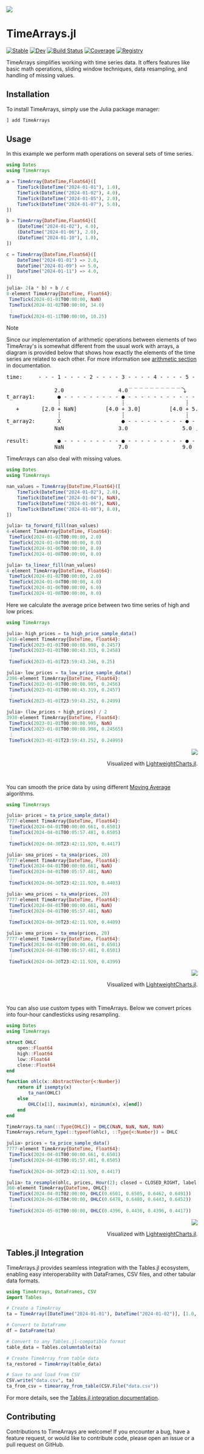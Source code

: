 <picture>
  <source media="(prefers-color-scheme: dark)" srcset=docs/src/assets/animation_dark.gif>
  <source media="(prefers-color-scheme: light)" srcset=docs/src/assets/animation_light.gif>
  <img src=docs/src/assets/animation_light.gif>
</picture>

# TimeArrays.jl

[![Stable](https://img.shields.io/badge/docs-stable-blue.svg)](https://bhftbootcamp.github.io/TimeArrays.jl/stable/)
[![Dev](https://img.shields.io/badge/docs-dev-blue.svg)](https://bhftbootcamp.github.io/TimeArrays.jl/dev/)
[![Build Status](https://github.com/bhftbootcamp/TimeArrays.jl/actions/workflows/CI.yml/badge.svg?branch=master)](https://github.com/bhftbootcamp/TimeArrays.jl/actions/workflows/CI.yml?query=branch%3Amaster)
[![Coverage](https://codecov.io/gh/bhftbootcamp/TimeArrays.jl/branch/master/graph/badge.svg)](https://codecov.io/gh/bhftbootcamp/TimeArrays.jl)
[![Registry](https://img.shields.io/badge/registry-General-4063d8)](https://github.com/JuliaRegistries/General)

TimeArrays simplifies working with time series data. It offers features like basic math operations, sliding window techniques, data resampling, and handling of missing values.

## Installation
To install TimeArrays, simply use the Julia package manager:

```julia
] add TimeArrays
```

## Usage

In this example we perform math operations on several sets of time series.

```julia
using Dates
using TimeArrays

a = TimeArray{DateTime,Float64}([
    TimeTick(DateTime("2024-01-01"), 1.0),
    TimeTick(DateTime("2024-01-02"), 4.0),
    TimeTick(DateTime("2024-01-05"), 2.0),
    TimeTick(DateTime("2024-01-07"), 5.0),
])

b = TimeArray{DateTime,Float64}([
    (DateTime("2024-01-02"), 4.0),
    (DateTime("2024-01-06"), 2.0),
    (DateTime("2024-01-10"), 1.0),
])

c = TimeArray{DateTime,Float64}([
    DateTime("2024-01-01") => 2.0,
    DateTime("2024-01-09") => 5.0,
    DateTime("2024-01-11") => 4.0,
])

julia> 2(a * b) + b / c
8-element TimeArray{DateTime, Float64}:
 TimeTick(2024-01-01T00:00:00, NaN)
 TimeTick(2024-01-02T00:00:00, 34.0)
 ⋮
 TimeTick(2024-01-11T00:00:00, 10.25)
```

> [!NOTE]
> Since our implementation of arithmetic operations between elements of two TimeArray's is somewhat different from the usual work with arrays, a diagram is provided below that shows how exactly the elements of the time series are related to each other. For more information see [arithmetic section](https://bhftbootcamp.github.io/TimeArrays.jl/stable/pages/arithmetic/) in documentation.

<pre>
time:     - - - 1 - - - - 2 - - - - 3 - - - - 4 - - - - 5 - - - - 6 - - - - 7 - - - >

               2.0                 4.0﹉﹉﹉﹉﹉﹉﹉﹉﹉﹉⤵                   6.0
t_array1:       ● - - - - - - - - - ● - - - - - - - - - - - - - - - - - - - ● - - - >
                ┊                   ┊                   ┊                   ┊
   +       [2.0 + NaN]         [4.0 + 3.0]         [4.0 + 5.0]         [6.0 + 5.0]
                ┊                   ┊                   ┊                   ┊
t_array2:       X                   ● - - - - - - - - - ● - - - - - - - - - - - - - >
               NaN                 3.0                 5.0 ﹍﹍﹍﹍﹍﹍﹍﹍﹍﹍⤴

result:         ● - - - - - - - - - ● - - - - - - - - - ● - - - - - - - - - ● - - - >
               NaN                 7.0                 9.0                11.0
</pre>


TimeArrays can also deal with missing values.

```julia
using Dates
using TimeArrays

nan_values = TimeArray{DateTime,Float64}([
    TimeTick(DateTime("2024-01-02"), 2.0),
    TimeTick(DateTime("2024-01-04"), NaN),
    TimeTick(DateTime("2024-01-06"), NaN),
    TimeTick(DateTime("2024-01-08"), 8.0),
])

julia> ta_forward_fill(nan_values)
4-element TimeArray{DateTime, Float64}:
 TimeTick(2024-01-02T00:00:00, 2.0)
 TimeTick(2024-01-04T00:00:00, 8.0)
 TimeTick(2024-01-06T00:00:00, 8.0)
 TimeTick(2024-01-08T00:00:00, 8.0)

julia> ta_linear_fill(nan_values)
4-element TimeArray{DateTime, Float64}:
 TimeTick(2024-01-02T00:00:00, 2.0)
 TimeTick(2024-01-04T00:00:00, 4.0)
 TimeTick(2024-01-06T00:00:00, 6.0)
 TimeTick(2024-01-08T00:00:00, 8.0)
```

Here we calculate the average price between two time series of high and low prices.

```julia
using TimeArrays

julia> high_prices = ta_high_price_sample_data()
2416-element TimeArray{DateTime, Float64}:
 TimeTick(2023-01-01T00:00:08.998, 0.2457)
 TimeTick(2023-01-01T00:00:43.315, 0.2458)
 ⋮
 TimeTick(2023-01-01T23:59:43.246, 0.25)

julia> low_prices = ta_low_price_sample_data()
2396-element TimeArray{DateTime, Float64}:
 TimeTick(2023-01-01T00:00:08.995, 0.2456)
 TimeTick(2023-01-01T00:00:43.319, 0.2457)
 ⋮
 TimeTick(2023-01-01T23:59:43.252, 0.2499)

julia> (low_prices + high_prices) / 2
3930-element TimeArray{DateTime, Float64}:
 TimeTick(2023-01-01T00:00:08.995, NaN)
 TimeTick(2023-01-01T00:00:08.998, 0.24565)
 ⋮
 TimeTick(2023-01-01T23:59:43.252, 0.24995)
```

<div align=right>
<img src=docs/src/assets/middle_price.png>

Visualized with [LightweightCharts.jl](https://github.com/bhftbootcamp/LightweightCharts.jl).
</div>

<br>

You can smooth the price data by using different [Moving Average](https://en.wikipedia.org/wiki/Moving_average) algorithms.

```julia
using TimeArrays

julia> prices = ta_price_sample_data()
7777-element TimeArray{DateTime, Float64}:
 TimeTick(2024-04-01T00:00:00.661, 0.6501)
 TimeTick(2024-04-01T00:05:57.481, 0.6505)
 ⋮
 TimeTick(2024-04-30T23:42:11.920, 0.4417)

julia> sma_prices = ta_sma(prices, 20)
7777-element TimeArray{DateTime, Float64}:
 TimeTick(2024-04-01T00:00:00.661, NaN)
 TimeTick(2024-04-01T00:05:57.481, NaN)
 ⋮
 TimeTick(2024-04-30T23:42:11.920, 0.4403)

julia> wma_prices = ta_wma(prices, 20)
7777-element TimeArray{DateTime, Float64}:
 TimeTick(2024-04-01T00:00:00.661, NaN)
 TimeTick(2024-04-01T00:05:57.481, NaN)
 ⋮
 TimeTick(2024-04-30T23:42:11.920, 0.4409)

julia> ema_prices = ta_ema(prices, 20)
7777-element TimeArray{DateTime, Float64}:
 TimeTick(2024-04-01T00:00:00.661, 0.6501)
 TimeTick(2024-04-01T00:05:57.481, 0.6501)
 ⋮
 TimeTick(2024-04-30T23:42:11.920, 0.4399)
```

<div align=right>
<img src=docs/src/assets/smoothed_prices.png>

Visualized with [LightweightCharts.jl](https://github.com/bhftbootcamp/LightweightCharts.jl).
</div>

<br>

You can also use custom types with TimeArrays. Below we convert prices into four-hour candlesticks using resampling.

```julia
using Dates
using TimeArrays

struct OHLC
    open::Float64
    high::Float64
    low::Float64
    close::Float64
end

function ohlc(x::AbstractVector{<:Number})
    return if isempty(x)
        ta_nan(OHLC)
    else
        OHLC(x[1], maximum(x), minimum(x), x[end])
    end
end

TimeArrays.ta_nan(::Type{OHLC}) = OHLC(NaN, NaN, NaN, NaN)
TimeArrays.return_type(::typeof(ohlc), ::Type{<:Number}) = OHLC

julia> prices = ta_price_sample_data()
7777-element TimeArray{DateTime, Float64}:
 TimeTick(2024-04-01T00:00:00.661, 0.6501)
 TimeTick(2024-04-01T00:05:57.481, 0.6505)
 ⋮
 TimeTick(2024-04-30T23:42:11.920, 0.4417)

julia> ta_resample(ohlc, prices, Hour(2); closed = CLOSED_RIGHT, label = LABEL_RIGHT)
360-element TimeArray{DateTime, OHLC}:
 TimeTick(2024-04-01T02:00:00, OHLC(0.6501, 0.6505, 0.6462, 0.6491))
 TimeTick(2024-04-01T04:00:00, OHLC(0.6478, 0.6480, 0.6443, 0.6452))
 ⋮
 TimeTick(2024-05-01T00:00:00, OHLC(0.4396, 0.4436, 0.4396, 0.4417))
```

<div align=right>
<img src=docs/src/assets/price_to_candles.png>

Visualized with [LightweightCharts.jl](https://github.com/bhftbootcamp/LightweightCharts.jl).
</div>

## Tables.jl Integration

TimeArrays.jl provides seamless integration with the Tables.jl ecosystem, enabling easy interoperability with DataFrames, CSV files, and other tabular data formats.

```julia
using TimeArrays, DataFrames, CSV
import Tables

# Create a TimeArray
ta = TimeArray([DateTime("2024-01-01"), DateTime("2024-01-02")], [1.0, 2.0])

# Convert to DataFrame
df = DataFrame(ta)

# Convert to any Tables.jl-compatible format
table_data = Tables.columntable(ta)

# Create TimeArray from table data
ta_restored = TimeArray(table_data)

# Save to and load from CSV
CSV.write("data.csv", ta)
ta_from_csv = timearray_from_table(CSV.File("data.csv"))
```

For more details, see the [Tables.jl integration documentation](https://bhftbootcamp.github.io/TimeArrays.jl/stable/pages/tables/).

## Contributing

Contributions to TimeArrays are welcome! If you encounter a bug, have a feature request, or would like to contribute code, please open an issue or a pull request on GitHub.

